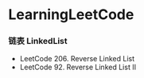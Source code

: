 # LearningLeetCode

### 链表 LinkedList
- LeetCode 206. Reverse Linked List
- LeetCode 92. Reverse Linked List II

